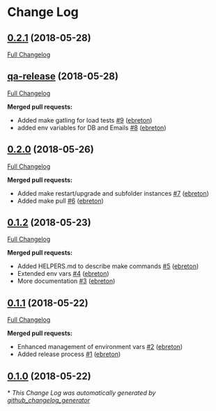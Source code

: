 # Change Log

## [0.2.1](https://github.com/ebreton/ghost-in-a-shell/tree/0.2.1) (2018-05-28)
[Full Changelog](https://github.com/ebreton/ghost-in-a-shell/compare/qa-release...0.2.1)

## [qa-release](https://github.com/ebreton/ghost-in-a-shell/tree/qa-release) (2018-05-28)
[Full Changelog](https://github.com/ebreton/ghost-in-a-shell/compare/0.2.0...qa-release)

**Merged pull requests:**

- Added make gatling for load tests [\#9](https://github.com/ebreton/ghost-in-a-shell/pull/9) ([ebreton](https://github.com/ebreton))
- added env variables for DB and Emails [\#8](https://github.com/ebreton/ghost-in-a-shell/pull/8) ([ebreton](https://github.com/ebreton))

## [0.2.0](https://github.com/ebreton/ghost-in-a-shell/tree/0.2.0) (2018-05-26)
[Full Changelog](https://github.com/ebreton/ghost-in-a-shell/compare/0.1.2...0.2.0)

**Merged pull requests:**

- Added make restart/upgrade and subfolder instances [\#7](https://github.com/ebreton/ghost-in-a-shell/pull/7) ([ebreton](https://github.com/ebreton))
- Added make pull [\#6](https://github.com/ebreton/ghost-in-a-shell/pull/6) ([ebreton](https://github.com/ebreton))

## [0.1.2](https://github.com/ebreton/ghost-in-a-shell/tree/0.1.2) (2018-05-23)
[Full Changelog](https://github.com/ebreton/ghost-in-a-shell/compare/0.1.1...0.1.2)

**Merged pull requests:**

- Added HELPERS.md to describe make commands [\#5](https://github.com/ebreton/ghost-in-a-shell/pull/5) ([ebreton](https://github.com/ebreton))
- Extended env vars [\#4](https://github.com/ebreton/ghost-in-a-shell/pull/4) ([ebreton](https://github.com/ebreton))
- More documentation [\#3](https://github.com/ebreton/ghost-in-a-shell/pull/3) ([ebreton](https://github.com/ebreton))

## [0.1.1](https://github.com/ebreton/ghost-in-a-shell/tree/0.1.1) (2018-05-22)
[Full Changelog](https://github.com/ebreton/ghost-in-a-shell/compare/0.1.0...0.1.1)

**Merged pull requests:**

- Enhanced management of environment vars [\#2](https://github.com/ebreton/ghost-in-a-shell/pull/2) ([ebreton](https://github.com/ebreton))
- Added release process [\#1](https://github.com/ebreton/ghost-in-a-shell/pull/1) ([ebreton](https://github.com/ebreton))

## [0.1.0](https://github.com/ebreton/ghost-in-a-shell/tree/0.1.0) (2018-05-22)


\* *This Change Log was automatically generated by [github_changelog_generator](https://github.com/skywinder/Github-Changelog-Generator)*